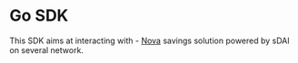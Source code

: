 # Go SDK

This SDK aims at interacting with - [Nova](https://novasubdao.github.io/nova-sdk/) savings solution powered by sDAI on several network.
